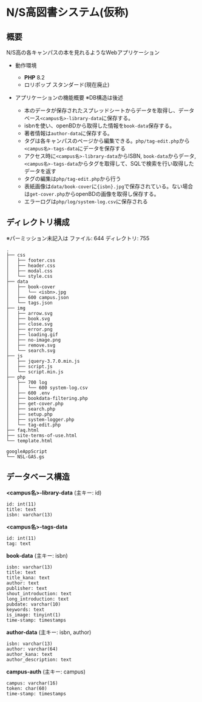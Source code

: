 # N/S高図書システム(仮称)
## 概要

N/S高の各キャンパスの本を見れるようなWebアプリケーション

- 動作環境
    - **PHP** 8.2<br>
    - ロリポップ スタンダード(現在廃止)

- アプリケーションの機能概要 ※DB構造は後述
    -  本のデータが保存されたスプレッドシートからデータを取得し、データベース`<campus名>-library-data`に保存する。
    - isbnを使い、openBDから取得した情報を`book-data`保存する。
    - 著者情報は`author-data`に保存する。
    - タグは各キャンパスのページから編集できる。`php/tag-edit.php`から`<campus名>-tags-data`にデータを保存する
    - アクセス時に`<campus名>-library-data`からISBN, `book-data`からデータ, `<campus名>-tags-data`からタグを取得して、SQLで検索を行い取得したデータを返す
    - タグの編集は`php/tag-edit.php`から行う
    - 表紙画像は`data/book-cover`に`{isbn}.jpg`で保存されている。ない場合は`get-cover.php`からopenBDの画像を取得し保存する。
    - エラーログは`php/log/system-log.csv`に保存される

## ディレクトリ構成
※パーミッション未記入は ファイル: 644 ディレクトリ: 755
```
.
├── css
│   ├── footer.css
│   ├── header.css
│   ├── modal.css
│   └── style.css
├── data
│   ├── book-cover
│   │   └── <isbn>.jpg
│   ├── 600 campus.json
│   └── tags.json
├── img
│   ├── arrow.svg
│   ├── book.svg
│   ├── close.svg
│   ├── error.png
│   ├── loading.gif
│   ├── no-image.png
│   ├── remove.svg
│   └── search.svg
├── js
│   ├── jquery-3.7.0.min.js
│   ├── script.js
│   └── script.min.js
├── php
│   ├── 700 log
│   │   └── 600 system-log.csv
│   ├── 600 .env
│   ├── bookdata-filtering.php
│   ├── get-cover.php
│   ├── search.php
│   ├── setup.php
│   ├── system-logger.php
│   └── tag-edit.php
├── faq.html
├── site-terms-of-use.html
└── template.html
```

```
googleAppScript
└── NSL-GAS.gs
```

## データベース構造

**<campus名>-library-data** (主キー: id)

```
id: int(11)
title: text
isbn: varchar(13)
```

**<campus名>-tags-data**

```
id: int(11)
tag: text
```

**book-data** (主キー: isbn)

```
isbn: varchar(13)
title: text
title_kana: text
author: text
publisher: text
shout_introduction: text
long_introduction: text
pubdate: varchar(10)
keywords: text
is_image: tinyint(1)
time-stamp: timestamps
```

**author-data** (主キー: isbn, author)

```
isbn: varchar(13)
author: varchar(64)
author_kana: text
author_description: text
```

**campus-auth** (主キー: campus)

```
campus: varchar(16)
token: char(60)
time-stamp: timestamps
```
